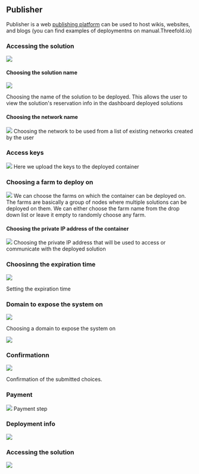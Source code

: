 ## Publisher

Publisher is a web [publishing platform](https://github.com/Threefoldfoundation/publishingtools) can be used to host wikis, websites, and blogs (you can find examples of deploymentns on manual.Threefold.io)

### Accessing the solution

![](./img/publisher_1.png)

#### Choosing the solution name

![](./img/publisher_2.png)

Choosing the name of the solution to be deployed. This allows the user to view the solution's reservation info in the dashboard deployed solutions

#### Choosing the network name

![](./img/publisher_3.png)
Choosing the network to be used from a list of existing networks created by the user


### Access keys
![](./img/publisher_5.png)
Here we upload the keys to the deployed container

### Choosing a farm to deploy on
![](./img/publisher_6.png)
We can choose the farms on which the container can be deployed on. The farms are basically a group of nodes where multiple solutions can be deployed on them. We can either choose the farm name from the drop down list or leave it empty to randomly choose any farm.


#### Choosing the private IP address of the container

![](./img/publisher_7.png)
Choosing the private IP address that will be used to access or communicate with the deployed solution

### Choosinng the expiration time
![](./img/publisher_8.png)

Setting the expiration time

### Domain to expose the system on
![](./img/publisher_9.png)

Choosing a domain to expose the system on

![](./img/publisher_10.png)

### Confirmationn
![](./img/publisher_11.png)

Confirmation of the submitted choices.

### Payment
![](./img/publisher_12.png)
Payment step

### Deployment info

![](./img/publisher_13.jpg)


### Accessing the solution
![](./img/publisher_14.jpg)
